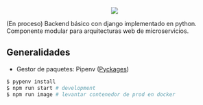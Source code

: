 <center><img src="https://i.imgur.com/vzXnqsm.png"></center>

(En proceso) Backend básico con django implementado en python. Componente modular para arquitecturas web de microservicios. 

## Generalidades
  * Gestor de paquetes: Pipenv ([Pyckages](https://pypi.org/))

```bash
$ pypenv install
$ npm run start # development
$ npm run image # levantar contenedor de prod en docker
```

